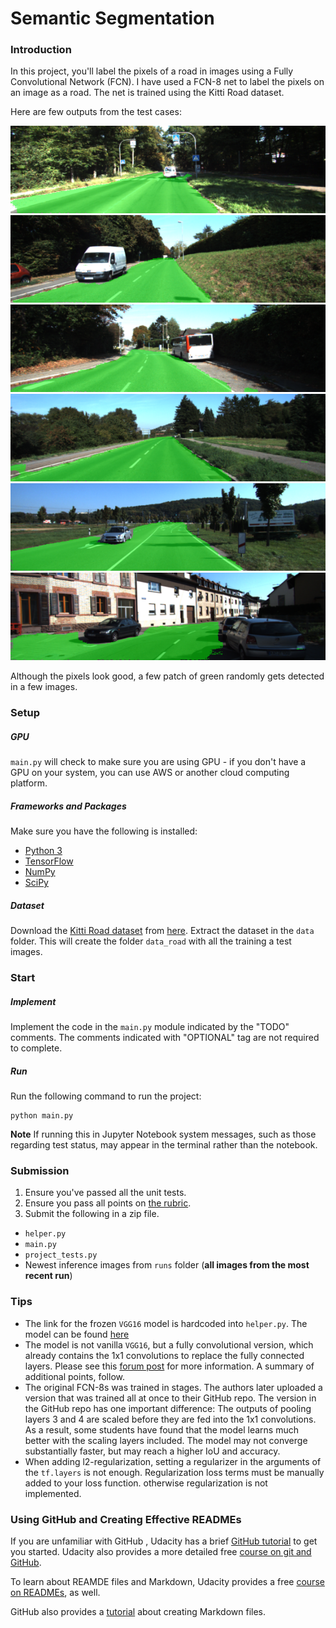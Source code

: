 ﻿# Semantic Segmentation
### Introduction
In this project, you'll label the pixels of a road in images using a Fully Convolutional Network (FCN). I have used a FCN-8 net to label the pixels on an image as a road. The net is trained using the Kitti Road dataset.

[//]: # (Image References)
[image1]: ./sample_outputs/um_000008.png
[image2]: ./sample_outputs/um_000017.png
[image3]: ./sample_outputs/um_000024.png
[image4]: ./sample_outputs/um_000039.png
[image5]: ./sample_outputs/um_000095.png
[image6]: ./sample_outputs/umm_000077.png


Here are few outputs from the test cases:

![sample][image1]
![sample][image2]
![sample][image3]
![sample][image4]
![sample][image6]
![sample][image5]


Although the pixels look good, a few patch of green randomly gets detected in a few images.


### Setup
##### GPU
`main.py` will check to make sure you are using GPU - if you don't have a GPU on your system, you can use AWS or another cloud computing platform.
##### Frameworks and Packages
Make sure you have the following is installed:
 - [Python 3](https://www.python.org/)
 - [TensorFlow](https://www.tensorflow.org/)
 - [NumPy](http://www.numpy.org/)
 - [SciPy](https://www.scipy.org/)
##### Dataset
Download the [Kitti Road dataset](http://www.cvlibs.net/datasets/kitti/eval_road.php) from [here](http://www.cvlibs.net/download.php?file=data_road.zip).  Extract the dataset in the `data` folder.  This will create the folder `data_road` with all the training a test images.

### Start
##### Implement
Implement the code in the `main.py` module indicated by the "TODO" comments.
The comments indicated with "OPTIONAL" tag are not required to complete.
##### Run
Run the following command to run the project:
```
python main.py
```
**Note** If running this in Jupyter Notebook system messages, such as those regarding test status, may appear in the terminal rather than the notebook.

### Submission
1. Ensure you've passed all the unit tests.
2. Ensure you pass all points on [the rubric](https://review.udacity.com/#!/rubrics/989/view).
3. Submit the following in a zip file.
 - `helper.py`
 - `main.py`
 - `project_tests.py`
 - Newest inference images from `runs` folder  (**all images from the most recent run**)
 
 ### Tips
- The link for the frozen `VGG16` model is hardcoded into `helper.py`.  The model can be found [here](https://s3-us-west-1.amazonaws.com/udacity-selfdrivingcar/vgg.zip)
- The model is not vanilla `VGG16`, but a fully convolutional version, which already contains the 1x1 convolutions to replace the fully connected layers. Please see this [forum post](https://discussions.udacity.com/t/here-is-some-advice-and-clarifications-about-the-semantic-segmentation-project/403100/8?u=subodh.malgonde) for more information.  A summary of additional points, follow. 
- The original FCN-8s was trained in stages. The authors later uploaded a version that was trained all at once to their GitHub repo.  The version in the GitHub repo has one important difference: The outputs of pooling layers 3 and 4 are scaled before they are fed into the 1x1 convolutions.  As a result, some students have found that the model learns much better with the scaling layers included. The model may not converge substantially faster, but may reach a higher IoU and accuracy. 
- When adding l2-regularization, setting a regularizer in the arguments of the `tf.layers` is not enough. Regularization loss terms must be manually added to your loss function. otherwise regularization is not implemented.
 
### Using GitHub and Creating Effective READMEs
If you are unfamiliar with GitHub , Udacity has a brief [GitHub tutorial](http://blog.udacity.com/2015/06/a-beginners-git-github-tutorial.html) to get you started. Udacity also provides a more detailed free [course on git and GitHub](https://www.udacity.com/course/how-to-use-git-and-github--ud775).

To learn about REAMDE files and Markdown, Udacity provides a free [course on READMEs](https://www.udacity.com/courses/ud777), as well. 

GitHub also provides a [tutorial](https://guides.github.com/features/mastering-markdown/) about creating Markdown files.

